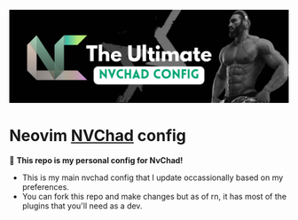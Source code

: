 ![NVChad](assets/2.png)
<br/>
# Neovim [NVChad](https://nvchad.com/) config
󰊤 **This repo is my personal config for NvChad!**

- This is my main nvchad config that I update occassionally based on my preferences.
- You can fork this repo and make changes but as of rn, it has most of the plugins that you'll need as a dev.

